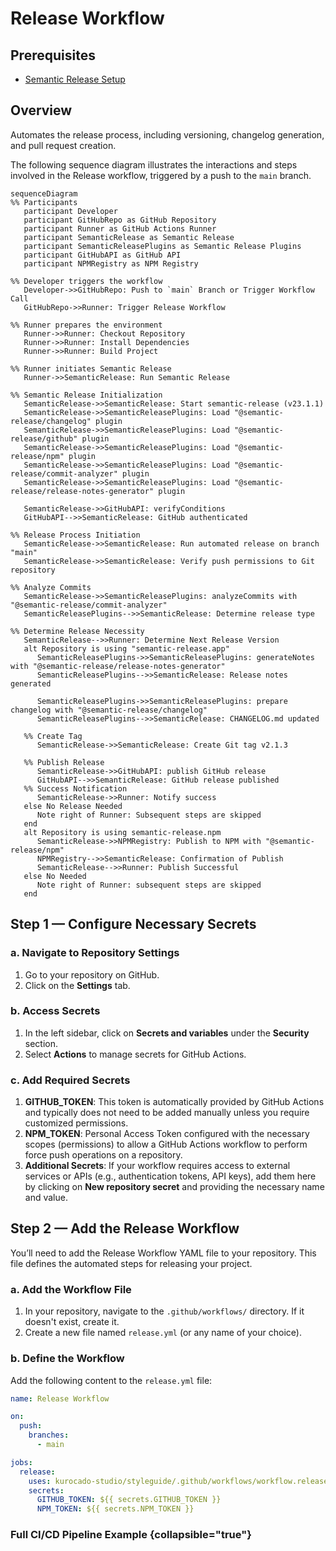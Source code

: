 <!--
 * Made with ❤️ and adobo by Kurocado Studio
 * Copyright (c) 2024. All Rights Reserved.
 *
 * Learn more about Kurocado Studio: {@link https://www.kurocado.studio}
 *
 * Explore our open-source projects: {@link https://github.com/kurocado-studio}
-->

# Release Workflow

## Prerequisites

- [Semantic Release Setup](How-To-Install-Semantic-Release.md)

## Overview

Automates the release process, including versioning, changelog generation, and pull request
creation.

The following sequence diagram illustrates the interactions and steps involved in the Release
workflow, triggered by a push to the `main` branch.

```mermaid
sequenceDiagram
%% Participants
   participant Developer
   participant GitHubRepo as GitHub Repository
   participant Runner as GitHub Actions Runner
   participant SemanticRelease as Semantic Release
   participant SemanticReleasePlugins as Semantic Release Plugins
   participant GitHubAPI as GitHub API
   participant NPMRegistry as NPM Registry

%% Developer triggers the workflow
   Developer->>GitHubRepo: Push to `main` Branch or Trigger Workflow Call
   GitHubRepo->>Runner: Trigger Release Workflow

%% Runner prepares the environment
   Runner->>Runner: Checkout Repository
   Runner->>Runner: Install Dependencies
   Runner->>Runner: Build Project

%% Runner initiates Semantic Release
   Runner->>SemanticRelease: Run Semantic Release

%% Semantic Release Initialization
   SemanticRelease->>SemanticRelease: Start semantic-release (v23.1.1)
   SemanticRelease->>SemanticReleasePlugins: Load "@semantic-release/changelog" plugin
   SemanticRelease->>SemanticReleasePlugins: Load "@semantic-release/github" plugin
   SemanticRelease->>SemanticReleasePlugins: Load "@semantic-release/npm" plugin
   SemanticRelease->>SemanticReleasePlugins: Load "@semantic-release/commit-analyzer" plugin
   SemanticRelease->>SemanticReleasePlugins: Load "@semantic-release/release-notes-generator" plugin

   SemanticRelease->>GitHubAPI: verifyConditions
   GitHubAPI-->>SemanticRelease: GitHub authenticated

%% Release Process Initiation
   SemanticRelease->>SemanticRelease: Run automated release on branch "main"
   SemanticRelease->>SemanticRelease: Verify push permissions to Git repository

%% Analyze Commits
   SemanticRelease->>SemanticReleasePlugins: analyzeCommits with "@semantic-release/commit-analyzer"
   SemanticReleasePlugins-->>SemanticRelease: Determine release type

%% Determine Release Necessity
   SemanticRelease-->>Runner: Determine Next Release Version
   alt Repository is using "semantic-release.app"
      SemanticReleasePlugins->>SemanticReleasePlugins: generateNotes with "@semantic-release/release-notes-generator"
      SemanticReleasePlugins-->>SemanticRelease: Release notes generated

      SemanticReleasePlugins->>SemanticReleasePlugins: prepare changelog with "@semantic-release/changelog"
      SemanticReleasePlugins-->>SemanticRelease: CHANGELOG.md updated

   %% Create Tag
      SemanticRelease->>SemanticRelease: Create Git tag v2.1.3

   %% Publish Release
      SemanticRelease->>GitHubAPI: publish GitHub release
      GitHubAPI-->>SemanticRelease: GitHub release published
   %% Success Notification
      SemanticRelease->>Runner: Notify success
   else No Release Needed
      Note right of Runner: Subsequent steps are skipped
   end
   alt Repository is using semantic-release.npm
      SemanticRelease->>NPMRegistry: Publish to NPM with "@semantic-release/npm"
      NPMRegistry-->>SemanticRelease: Confirmation of Publish
      SemanticRelease-->>Runner: Publish Successful
   else No Needed
      Note right of Runner: subsequent steps are skipped
   end

```

## Step 1 — Configure Necessary Secrets

### a. Navigate to Repository Settings

1. Go to your repository on GitHub.
2. Click on the **Settings** tab.

### b. Access Secrets

1. In the left sidebar, click on **Secrets and variables** under the **Security** section.
2. Select **Actions** to manage secrets for GitHub Actions.

### c. Add Required Secrets

1. **GITHUB_TOKEN**: This token is automatically provided by GitHub Actions and typically does not
   need to be added manually unless you require customized permissions.
2. **NPM_TOKEN**: Personal Access Token configured with the necessary scopes (permissions) to allow
   a GitHub Actions workflow to perform force push operations on a repository.
3. **Additional Secrets**: If your workflow requires access to external services or APIs (e.g.,
   authentication tokens, API keys), add them here by clicking on **New repository secret** and
   providing the necessary name and value.

## Step 2 — Add the Release Workflow

You’ll need to add the Release Workflow YAML file to your repository. This file defines the
automated steps for releasing your project.

### a. Add the Workflow File

1. In your repository, navigate to the `.github/workflows/` directory. If it doesn't exist, create
   it.
2. Create a new file named `release.yml` (or any name of your choice).

### b. Define the Workflow

Add the following content to the `release.yml` file:

```yaml
name: Release Workflow

on:
  push:
    branches:
      - main

jobs:
  release:
    uses: kurocado-studio/styleguide/.github/workflows/workflow.release.yml@main
    secrets:
      GITHUB_TOKEN: ${{ secrets.GITHUB_TOKEN }}
      NPM_TOKEN: ${{ secrets.NPM_TOKEN }}
```

### Full CI/CD Pipeline Example {collapsible="true"}

<code-block lang="yaml" src="ci.yml" />
